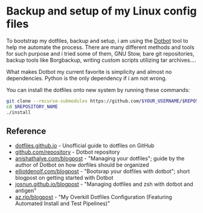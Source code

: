 # Backup and setup of my Linux config files

To bootstrap my dotfiles, backup and setup, i am using the [Dotbot](https://github.com/anishathalye/dotbot) tool to help me automate the process. There are many different methods and tools for such purpose and i tried some of them, GNU Stow, bare git repositories, backup tools like Borgbackup, writing custom scripts utilizing tar archives....

What makes Dotbot my current favorite is simplicity and almost no dependencies. Python is the only dependency if i am not wrong.

You can install the dotfiles onto new system by running these commands:

```bash
git clone --recurse-submodules https://github.com/$YOUR_USERNAME/$REPOSITORY_NAME
cd $REPOSITORY_NAME
./install
```

## Reference

- [dotfiles.github.io](https://dotfiles.github.io/) - Unofficial guide to dotfiles on GitHub
- [github.com/repository](https://github.com/anishathalye/dotbot) - Dotbot repository
- [anishathalye.com/blogpost](https://anishathalye.com/managing-your-dotfiles/) - "Managing your dotfiles"; guide by the author of Dotbot on how dorfiles should be organized
- [elliotdenolf.com/blogpost](https://www.elliotdenolf.com/blog/bootstrap-your-dotfiles-with-dotbot) - "Bootsrap your dotfiles with dotbot"; short blogpost on getting started with Dotbot
- [josnun.github.io/blogpost](https://josnun.github.io/posts/managing-dotfiles-and-zsh-with-dotbot-and-antigen/) - "Managing dotfiles and zsh with dotbot and antigen"
- [az.rip/blogpost](https://az.rip/informational/2019/01/13/dotfiles.html) - "My Overkill Dotfiles Configuration (Featuring Automated Install and Test Pipelines)"

